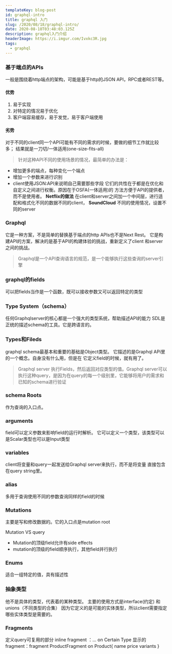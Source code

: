 ```yaml
---
templateKey: blog-post
id: graphql-intro
title: graphql 入门
slug: /2020/08/18/graphql-intro/
date: 2020-08-18T03:48:03.125Z
description: graphql入门介绍
headerImage: https://i.imgur.com/Ivxkc3R.jpg
tags:
  - graphql
---
```


### 基于端点的APIs
一般是围绕着http端点的架构，可能是基于http的JSON API，RPC或者REST等。
#### 优势
1. 易于实现
2. 对特定的情况易于优化
3. 客户端容易缓存，易于发觉，易于客户端使用
#### 劣势
对于不同的client同一个API可能有不同的需求的时候，要做的细节工作就比较多；
结果就是一刀切/一体适用(one-size-fits-all)
> 针对这种API不同的使用场景的情况，最简单的办法是：
  - 增加更多的端点，每种变化一个端点
  - 增加一个参数来进行识别
  - client使用JSON:API来说明自己需要那些字段
  它们的共性在于都是在优化和自定义之间进行权衡。原因在于OSFA(一体适用)的
  方法方便于API的提供者，而不是使用者。
**Netflix的做法**
在client和server之间加一个中间层，进行适配和格式化不同的数据不同的client，
**SoundCloud**
不同的使用情况，设置不同的server
### Graphql
它是一种方案，不是简单的替换基于端点的http APIs也不是Next Rest。
它是构建API的方案，解决的是基于API的构建体验的挑战，重新定义了client
和server之间的挑战。
> Graphql是一个API查询语言的规范，是一个能够执行这些查询的server引擎

### graphql的fields
可以把fields当作是一个函数，既可以接收参数又可以返回特定的类型
### Type System（schema）
任何Graphqlserver的核心都是一个强大的类型系统，帮助描述API的能力
SDL是正统的描述schema的工具。它是跨语言的。

### Types和Fileds
graphql schema最基本和重要的基础是Object类型。
它描述的是Graphql APi里的一个概念。自身没有什么用，但是在
它定义field的时候，就有用了。
> Graphql server 执行Fields，然后返回对应类型的值。Graphql server可以执行这种query，是因为在query的每一个级别里，它能够将用户的需求和已知的schema进行验证

### schema Roots
作为查询的入口点。


### arguments
field可以定义参数来影响field的运行时解析。
它可以定义一个类型，该类型可以是Scalar类型也可以是Input类型

### variables
client将变量和query一起发送给Graphql server来执行，而不是将变量
直接包含在query string里。
### alias
多用于查询使用不同的参数查询同样的field的时候

### Mutations
主要是写和修改数据的。它的入口点是mutation root

Mutation VS query
- Mutation的顶级field允许有side effects
- mutation的顶级的field顺序执行，其他field并行执行
### Enums
适合一组特定的值，具有描述性

### 抽象类型
他不是具体的类型，代表着的某种类型。
主要的使用方式是interface(约定) 和unions（不同类型的合集）
因为它定义的是可能的实体类型，所以client需要指定哪些实体类型是需要的。

### Fragments
定义query可复用的部分
inline fragment ：... on Certain Type
显示的fragment：fragment ProductFragment on Product{
  name
  price
  variants
}
